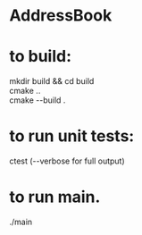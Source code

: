 # AddressBook
# to build:  
mkdir build && cd build  
cmake ..  
cmake --build .  

# to run unit tests:  
ctest (--verbose for full output)

# to run main. 
./main
